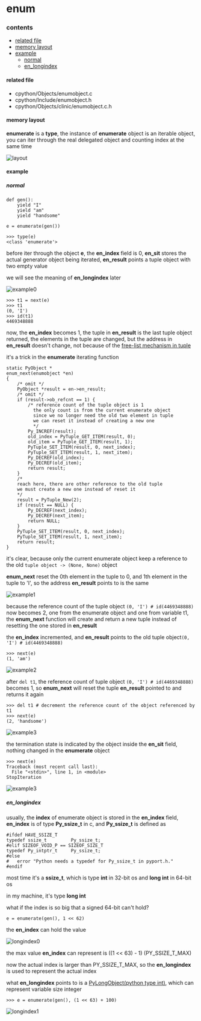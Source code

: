 # enum

### contents

* [related file](#related-file)
* [memory layout](#memory-layout)
* [example](#example)
    * [normal](#normal)
    * [en_longindex](#en_longindex)

#### related file
* cpython/Objects/enumobject.c
* cpython/Include/enumobject.h
* cpython/Objects/clinic/enumobject.c.h

#### memory layout

**enumerate** is a **type**, the instance of **enumerate** object is an iterable object, you can iter through the real delegated object and counting index at the same time

![layout](https://github.com/zpoint/CPython-Internals/blob/master/BasicObject/enum/layout.png)

#### example

##### normal

    def gen():
        yield "I"
        yield "am"
        yield "handsome"

    e = enumerate(gen())

    >>> type(e)
    <class 'enumerate'>

before iter through the object **e**, the **en_index** field is 0, **en_sit** stores the actual generator object being iterated, **en_result** points a tuple object with two empty value

we will see the meaning of **en_longindex** later

![example0](https://github.com/zpoint/CPython-Internals/blob/master/BasicObject/enum/example0.png)

    >>> t1 = next(e)
    >>> t1
    (0, 'I')
    >>> id(t1)
    4469348888

now, the **en_index** becomes 1, the tuple in **en_result** is the last tuple object returned, the elements in the tuple are changed, but the address in **en_result** doesn't change, not because of the [free-list mechanism in tuple](https://github.com/zpoint/CPython-Internals/blob/master/BasicObject/tuple/tuple.md#free-list)

it's a trick in the **enumerate** iterating function

    static PyObject *
    enum_next(enumobject *en)
    {
        /* omit */
        PyObject *result = en->en_result;
        /* omit */
        if (result->ob_refcnt == 1) {
            /* reference count of the tuple object is 1
              the only count is from the current enumerate object
              since we no longer need the old two element in tuple
              we can reset it instead of creating a new one
              */
            Py_INCREF(result);
            old_index = PyTuple_GET_ITEM(result, 0);
            old_item = PyTuple_GET_ITEM(result, 1);
            PyTuple_SET_ITEM(result, 0, next_index);
            PyTuple_SET_ITEM(result, 1, next_item);
            Py_DECREF(old_index);
            Py_DECREF(old_item);
            return result;
        }
        /*
        reach here, there are other reference to the old tuple
        we must create a new one instead of reset it
        */
        result = PyTuple_New(2);
        if (result == NULL) {
            Py_DECREF(next_index);
            Py_DECREF(next_item);
            return NULL;
        }
        PyTuple_SET_ITEM(result, 0, next_index);
        PyTuple_SET_ITEM(result, 1, next_item);
        return result;
    }

it's clear, because only the current enumerate object keep a reference to the old `tuple object -> (None, None)` object

**enum_next** reset the 0th element in the tuple to 0, and 1th element in the tuple to 'I', so the address **en_result** points to is the same

![example1](https://github.com/zpoint/CPython-Internals/blob/master/BasicObject/enum/example1.png)

because the reference count of the tuple object `(0, 'I') # id(4469348888)` now becomes 2, one from the enumerate object and one from variable t1, the **enum_next** function will create and return a new tuple instead of resetting the one stored in **en_result**

the **en_index** incremented, and **en_result** points to the old tuple object`(0, 'I') # id(4469348888)`

    >>> next(e)
    (1, 'am')

![example2](https://github.com/zpoint/CPython-Internals/blob/master/BasicObject/enum/example2.png)

after `del t1`, the reference count of tuple object `(0, 'I') # id(4469348888)` becomes 1, so **enum_next** will reset the tuple **en_result** pointed to and returns it again

    >>> del t1 # decrement the reference count of the object referenced by t1
    >>> next(e)
    (2, 'handsome')

![example3](https://github.com/zpoint/CPython-Internals/blob/master/BasicObject/enum/example3.png)

the termination state is indicated by the object inside the **en_sit** field, nothing changed in the **enumerate** object

    >>> next(e)
    Traceback (most recent call last):
      File "<stdin>", line 1, in <module>
    StopIteration

![example3](https://github.com/zpoint/CPython-Internals/blob/master/BasicObject/enum/example3.png)

##### en_longindex

usually, the **index** of enumerate object is stored in the **en_index** field, **en_index** is of type **Py_ssize_t** in c, and **Py_ssize_t** is defined as

    #ifdef HAVE_SSIZE_T
    typedef ssize_t         Py_ssize_t;
    #elif SIZEOF_VOID_P == SIZEOF_SIZE_T
    typedef Py_intptr_t     Py_ssize_t;
    #else
    #   error "Python needs a typedef for Py_ssize_t in pyport.h."
    #endif

most time it's a **ssize_t**, which is type **int** in 32-bit os and **long int** in 64-bit os

in my machine, it's type **long int**

what if the index is so big that a signed 64-bit can't hold?

    e = enumerate(gen(), 1 << 62)

the **en_index** can hold the value

![longindex0](https://github.com/zpoint/CPython-Internals/blob/master/BasicObject/enum/longindex0.png)

the max value **en_index** can represent is ((1 << 63) - 1) (PY_SSIZE_T_MAX)

now the actual index is larger than PY_SSIZE_T_MAX, so the **en_longindex** is used to represent the actual index

what **en_longindex** points to is a [PyLongObject(python type int)](https://github.com/zpoint/CPython-Internals/blob/master/BasicObject/long/long.md), which can represent variable size integer

    >>> e = enumerate(gen(), (1 << 63) + 100)

![longindex1](https://github.com/zpoint/CPython-Internals/blob/master/BasicObject/enum/longindex1.png)

